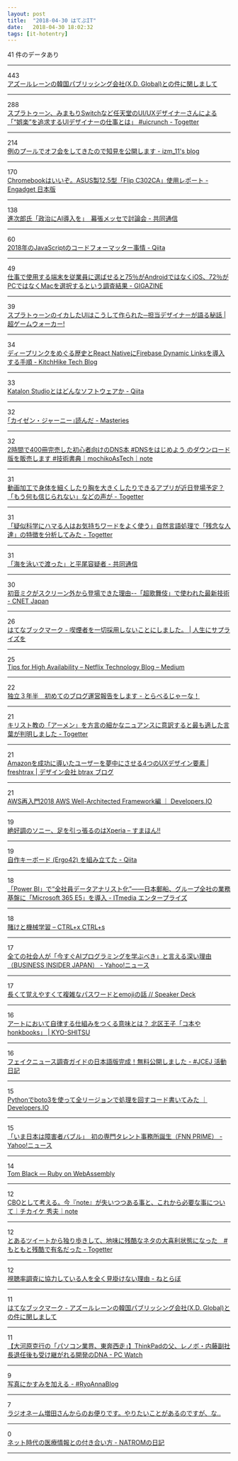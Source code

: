 ```yaml
---
layout: post
title:  "2018-04-30 はてぶIT"
date:   2018-04-30 18:02:32
tags: [it-hotentry]
---
```

41 件のデータあり

<hr><div class="row">
<div class="col-1"><span class="badge badge-pill badge-success h2">443</span></div>
<div class="col-11"><a href='https://www.evernote.com/shard/s491/sh/f09f0657-91db-41b9-b24e-6bc1fbed28a1/f883c82ee8e7f67994448a6aa07b9410' target='_blank'>アズールレーンの韓国パブリッシング会社(X.D. Global)との件に関しまして</a></div>
</div>
<hr>
<div class="row">
<div class="col-1"><span class="badge badge-pill badge-success h2">288</span></div>
<div class="col-11"><a href='https://togetter.com/li/1222263' target='_blank'>スプラトゥーン、みまもりSwitchなど任天堂のUI/UXデザイナーさんによる「“娯楽”を追求するUIデザイナーの仕事とは」 #uicrunch - Togetter</a></div>
</div>
<hr>
<div class="row">
<div class="col-1"><span class="badge badge-pill badge-success h2">214</span></div>
<div class="col-11"><a href='http://izm-11.hatenablog.com/entry/2018/04/29/225324' target='_blank'>例のプールでオフ会をしてきたので知見を公開します - izm_11's blog</a></div>
</div>
<hr>
<div class="row">
<div class="col-1"><span class="badge badge-pill badge-success h2">170</span></div>
<div class="col-11"><a href='https://japanese.engadget.com/2018/04/29/chromebook-asus-12-5-flip-c302ca/' target='_blank'>Chromebookはいいぞ。ASUS製12.5型「Flip C302CA」使用レポート - Engadget 日本版</a></div>
</div>
<hr>
<div class="row">
<div class="col-1"><span class="badge badge-pill badge-success h2">138</span></div>
<div class="col-11"><a href='https://this.kiji.is/363304831441732705' target='_blank'>進次郎氏「政治にAI導入を」　幕張メッセで討論会 - 共同通信</a></div>
</div>
<hr>
<div class="row">
<div class="col-1"><span class="badge badge-pill badge-success h2">60</span></div>
<div class="col-11"><a href='https://qiita.com/shibukawa/items/c2f1bf8e5bb485252402' target='_blank'>2018年のJavaScriptのコードフォーマッター事情 - Qiita</a></div>
</div>
<hr>
<div class="row">
<div class="col-1"><span class="badge badge-pill badge-success h2">49</span></div>
<div class="col-11"><a href='https://gigazine.net/news/20180429-survey-75-percent-enterprise-ios/' target='_blank'>仕事で使用する端末を従業員に選ばせると75％がAndroidではなくiOS、72％がPCではなくMacを選択するという調査結果 - GIGAZINE</a></div>
</div>
<hr>
<div class="row">
<div class="col-1"><span class="badge badge-pill badge-success h2">39</span></div>
<div class="col-11"><a href='http://gamewalker.link/column/ui-crunch-nintendo-splatoon/' target='_blank'>スプラトゥーンのイカしたUIはこうして作られた─担当デザイナーが語る秘話 | 超ゲームウォーカー!</a></div>
</div>
<hr>
<div class="row">
<div class="col-1"><span class="badge badge-pill badge-success h2">34</span></div>
<div class="col-11"><a href='http://tech.kitchhike.com/entry/2018/04/29/222634' target='_blank'>ディープリンクをめぐる歴史とReact NativeにFirebase Dynamic Linksを導入する手順 - KitchHike Tech Blog</a></div>
</div>
<hr>
<div class="row">
<div class="col-1"><span class="badge badge-pill badge-success h2">33</span></div>
<div class="col-11"><a href='https://qiita.com/kazurayam/items/aece5d314f84893a0a14' target='_blank'>Katalon Studioとはどんなソフトウェアか - Qiita</a></div>
</div>
<hr>
<div class="row">
<div class="col-1"><span class="badge badge-pill badge-success h2">32</span></div>
<div class="col-11"><a href='https://papix.hatenablog.com/entry/2018/04/29/215533' target='_blank'>｢カイゼン・ジャーニー｣読んだ - Masteries</a></div>
</div>
<hr>
<div class="row">
<div class="col-1"><span class="badge badge-pill badge-success h2">32</span></div>
<div class="col-11"><a href='https://note.mu/mochikoastech/n/n7de6204972bf' target='_blank'>2時間で400冊完売した初心者向けのDNS本 #DNSをはじめよう のダウンロード版を販売します #技術書典｜mochikoAsTech｜note</a></div>
</div>
<hr>
<div class="row">
<div class="col-1"><span class="badge badge-pill badge-success h2">31</span></div>
<div class="col-11"><a href='https://togetter.com/li/1222570' target='_blank'>動画加工で身体を細くしたり胸を大きくしたりできるアプリが近日登場予定？「もう何も信じられない」などの声が - Togetter</a></div>
</div>
<hr>
<div class="row">
<div class="col-1"><span class="badge badge-pill badge-success h2">31</span></div>
<div class="col-11"><a href='https://togetter.com/li/1222768' target='_blank'>「疑似科学にハマる人はお気持ちワードをよく使う」自然言語処理で「残念な人達」の特徴を分析してみた - Togetter</a></div>
</div>
<hr>
<div class="row">
<div class="col-1"><span class="badge badge-pill badge-success h2">31</span></div>
<div class="col-11"><a href='https://this.kiji.is/363544374254093409' target='_blank'>「海を泳いで渡った」と平尾容疑者 - 共同通信</a></div>
</div>
<hr>
<div class="row">
<div class="col-1"><span class="badge badge-pill badge-success h2">30</span></div>
<div class="col-11"><a href='https://japan.cnet.com/article/35118533/' target='_blank'>初音ミクがスクリーン外から登場できた理由--「超歌舞伎」で使われた最新技術 - CNET Japan</a></div>
</div>
<hr>
<div class="row">
<div class="col-1"><span class="badge badge-pill badge-success h2">26</span></div>
<div class="col-11"><a href='http://b.hatena.ne.jp/entry/makonari.com/?p=294' target='_blank'>はてなブックマーク - 喫煙者を一切採用しないことにしました。 | 人生にサプライズを</a></div>
</div>
<hr>
<div class="row">
<div class="col-1"><span class="badge badge-pill badge-success h2">25</span></div>
<div class="col-11"><a href='https://medium.com/@NetflixTechBlog/be0472f2599c' target='_blank'>Tips for High Availability – Netflix Technology Blog – Medium</a></div>
</div>
<hr>
<div class="row">
<div class="col-1"><span class="badge badge-pill badge-success h2">22</span></div>
<div class="col-11"><a href='http://www.jarna.jp/entry/blog-uneihoukoku1' target='_blank'>独立３年半　初めてのブログ運営報告をします - とらべるじゃーな！</a></div>
</div>
<hr>
<div class="row">
<div class="col-1"><span class="badge badge-pill badge-success h2">21</span></div>
<div class="col-11"><a href='https://togetter.com/li/1222551' target='_blank'>キリスト教の「アーメン」を方言の細かなニュアンスに意訳すると最も適した言葉が判明しました - Togetter</a></div>
</div>
<hr>
<div class="row">
<div class="col-1"><span class="badge badge-pill badge-success h2">21</span></div>
<div class="col-11"><a href='http://blog.btrax.com/jp/2018/04/30/amazon-ux/' target='_blank'>Amazonを成功に導いたユーザーを夢中にさせる4つのUXデザイン要素 | freshtrax | デザイン会社 btrax ブログ</a></div>
</div>
<hr>
<div class="row">
<div class="col-1"><span class="badge badge-pill badge-success h2">21</span></div>
<div class="col-11"><a href='https://dev.classmethod.jp/cloud/aws/2018-aws-re-entering-w-a/' target='_blank'>AWS再入門2018 AWS Well-Architected Framework編 ｜ Developers.IO</a></div>
</div>
<hr>
<div class="row">
<div class="col-1"><span class="badge badge-pill badge-success h2">19</span></div>
<div class="col-11"><a href='https://smhn.info/201804-xperia-deficit' target='_blank'>絶好調のソニー、足を引っ張るのはXperia – すまほん!!</a></div>
</div>
<hr>
<div class="row">
<div class="col-1"><span class="badge badge-pill badge-success h2">19</span></div>
<div class="col-11"><a href='https://qiita.com/zk_phi/items/3180902a37fa73223020' target='_blank'>自作キーボード (Ergo42) を組み立てた - Qiita</a></div>
</div>
<hr>
<div class="row">
<div class="col-1"><span class="badge badge-pill badge-success h2">18</span></div>
<div class="col-11"><a href='http://www.itmedia.co.jp/enterprise/articles/1804/27/news081.html' target='_blank'>「Power BI」で“全社員データアナリスト化”――日本郵船、グループ全社の業務基盤に「Microsoft 365 E5」を導入 - ITmedia エンタープライズ</a></div>
</div>
<hr>
<div class="row">
<div class="col-1"><span class="badge badge-pill badge-success h2">18</span></div>
<div class="col-11"><a href='https://ctrl-x-s.blog/2018/04/30/%E8%B3%AD%E3%81%91%E3%81%A8%E3%83%99%E3%82%A4%E3%82%BA%E3%82%A8%E3%83%A9%E3%83%BC/' target='_blank'>賭けと機械学習 – CTRL+x CTRL+s</a></div>
</div>
<hr>
<div class="row">
<div class="col-1"><span class="badge badge-pill badge-success h2">17</span></div>
<div class="col-11"><a href='https://headlines.yahoo.co.jp/hl?a=20180429-00010001-binsider-sci' target='_blank'>全ての社会人が「今すぐAIプログラミングを学ぶべき」と言える深い理由（BUSINESS INSIDER JAPAN） - Yahoo!ニュース</a></div>
</div>
<hr>
<div class="row">
<div class="col-1"><span class="badge badge-pill badge-success h2">17</span></div>
<div class="col-11"><a href='https://speakerdeck.com/ozuma/chang-kutejue-eyasukutefu-za-napasuwadotoemojifalsehua' target='_blank'>長くて覚えやすくて複雑なパスワードとemojiの話 // Speaker Deck</a></div>
</div>
<hr>
<div class="row">
<div class="col-1"><span class="badge badge-pill badge-success h2">16</span></div>
<div class="col-11"><a href='http://kyo-shitsu.net/columns/artprojects_2/' target='_blank'>アートにおいて自律する仕組みをつくる意味とは？ 北区王子「コ本や honkbooks」 | KYO-SHITSU</a></div>
</div>
<hr>
<div class="row">
<div class="col-1"><span class="badge badge-pill badge-success h2">16</span></div>
<div class="col-11"><a href='http://jcej.hatenablog.com/entry/2018/04/28/101512' target='_blank'>フェイクニュース調査ガイドの日本語版完成！無料公開しました - #JCEJ 活動日記</a></div>
</div>
<hr>
<div class="row">
<div class="col-1"><span class="badge badge-pill badge-success h2">15</span></div>
<div class="col-11"><a href='https://dev.classmethod.jp/cloud/aws/iterate-all-region-with-python-boto3/' target='_blank'>Pythonでboto3を使って全リージョンで処理を回すコード書いてみた ｜ Developers.IO</a></div>
</div>
<hr>
<div class="row">
<div class="col-1"><span class="badge badge-pill badge-success h2">15</span></div>
<div class="col-11"><a href='https://headlines.yahoo.co.jp/hl?a=20180429-00010002-fnnprimev-ent' target='_blank'>「いま日本は障害者バブル」　初の専門タレント事務所誕生（FNN PRIME） - Yahoo!ニュース</a></div>
</div>
<hr>
<div class="row">
<div class="col-1"><span class="badge badge-pill badge-success h2">14</span></div>
<div class="col-11"><a href='http://www.blacktm.com/blog/ruby-on-webassembly' target='_blank'>Tom Black — Ruby on WebAssembly</a></div>
</div>
<hr>
<div class="row">
<div class="col-1"><span class="badge badge-pill badge-success h2">12</span></div>
<div class="col-11"><a href='https://note.mu/chikaike/n/n2cc397bfed77' target='_blank'>CBOとして考える。今『note』が失いつつある事と、これから必要な事について｜チカイケ 秀夫｜note</a></div>
</div>
<hr>
<div class="row">
<div class="col-1"><span class="badge badge-pill badge-success h2">12</span></div>
<div class="col-11"><a href='https://togetter.com/li/1222803' target='_blank'>とあるツイートから独り歩きして、地味に残酷なネタの大喜利状態になった　#もともと残酷で有名だった - Togetter</a></div>
</div>
<hr>
<div class="row">
<div class="col-1"><span class="badge badge-pill badge-success h2">12</span></div>
<div class="col-11"><a href='http://nlab.itmedia.co.jp/nl/articles/1804/26/news098.html' target='_blank'>視聴率調査に協力している人を全く見掛けない理由 - ねとらぼ</a></div>
</div>
<hr>
<div class="row">
<div class="col-1"><span class="badge badge-pill badge-success h2">11</span></div>
<div class="col-11"><a href='http://b.hatena.ne.jp/entry/s/www.evernote.com/shard/s491/sh/f09f0657-91db-41b9-b24e-6bc1fbed28a1/f883c82ee8e7f67994448a6aa07b9410' target='_blank'>はてなブックマーク - アズールレーンの韓国パブリッシング会社(X.D. Global)との件に関しまして</a></div>
</div>
<hr>
<div class="row">
<div class="col-1"><span class="badge badge-pill badge-success h2">11</span></div>
<div class="col-11"><a href='https://pc.watch.impress.co.jp/docs/column/gyokai/1119684.html' target='_blank'>【大河原克行の「パソコン業界、東奔西走」】ThinkPadの父、レノボ・内藤副社長退任後も受け継がれる開発のDNA - PC Watch</a></div>
</div>
<hr>
<div class="row">
<div class="col-1"><span class="badge badge-pill badge-success h2">9</span></div>
<div class="col-11"><a href='http://www.ryoanna.com/entry/2018/04/29/202243' target='_blank'>写真にかすみを加える - #RyoAnnaBlog</a></div>
</div>
<hr>
<div class="row">
<div class="col-1"><span class="badge badge-pill badge-success h2">7</span></div>
<div class="col-11"><a href='https://anond.hatelabo.jp/20180430075511' target='_blank'>ラジオネーム増田さんからのお便りです。やりたいことがあるのですが、な..</a></div>
</div>
<hr>
<div class="row">
<div class="col-1"><span class="badge badge-pill badge-success h2">0</span></div>
<div class="col-11"><a href='http://d.hatena.ne.jp/NATROM/20180430#p1' target='_blank'>ネット時代の医療情報との付き合い方 - NATROMの日記</a></div>
</div>
<hr>
